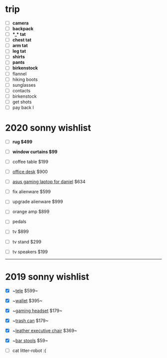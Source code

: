 # trip 

- [ ] **camera**
- [ ] **backpack**
- [ ] **\*_\* tat**
- [ ] **chest tat**
- [ ] **arm tat**
- [ ] **leg tat**
- [ ] **shirts**
- [ ] **pants**
- [ ] **birkenstock**
- [ ] flannel
- [ ] hiking boots
- [ ] sunglasses
- [ ] contacts
- [ ] birkenstock
- [ ] get shots
- [ ] pay back l

# 2020 sonny wishlist

- [ ] **rug $499**
- [ ] **window curtains $99**
- [ ] coffee table $199

- [ ] [office desk](https://www.poppin.com/Series-A-Executive-Desk%2C-Natural-Oak%2C-72%22%2C-Charcoal-Legs-104000+%3A+105515.html) $900

- [ ] [asus gaming laptop for daniel](https://www.amazon.com/ASUS-Vivobook-GeForce-Fingerprint-Backlit/dp/B07MKLLVFZ/ref=sr_1_4?qid=1563325372&refinements=p_89%3AAsus&s=electronics&sr=1-4) $634

- [ ] fix alienware $599
- [ ] upgrade alienware $999

- [ ] orange amp $899
- [ ] pedals
- [ ] tv $899
- [ ] tv stand $299
- [ ] tv speakers $199

---

# 2019 sonny wishlist

- [x] ~[tele](https://www.guitarcenter.com/Fender/Special-Edition-HH-Maple-Fingerboard-Standard-Telecaster-Sea-Foam-Pearl-1500000011253.gc?pfm=item_page.rrt1|PopularProductsInCategory#productDetail) $599~
- [x] ~[wallet](https://www.prada.com/us/en/men/accessories/wallets/products.saffiano_leather_wallet.2MO233_053_F0002.html) $395~
- [x] ~[gaming headset](https://steelseries.com/gaming-headsets/arctis-pro) $179~
- [x] ~[trash can](https://www.bedbathandbeyond.com/store/product/simplehuman-reg-55-liter-rectangular-step-trash-can-with-liner-pocket/3267260?categoryId=14368) $179~
- [x] ~[leather executive chair](https://www.staples.com/La-Z-Boy-Winston-Leather-Executive-Office-Chair-Fixed-Arms-Brown-44763/product_1200191?cid=PS:GooglePLAs:1200191&ci_src=17588969&ci_sku=1200191&KPID=1200191&gclid=Cj0KCQjwitPnBRCQARIsAA5n84mUs2W06Lc929BdX1gOYsLOOUdbAPg2RAHakKeF12AKmiBVfypQHMEaApw4EALw_wcB) $369~
- [x] ~[bar stools](https://www.amazon.com/dp/B001FB5K94/ref=cm_sw_em_r_mt_dp_U_0lNlDbSD5849J) $59~
- [ ] cat litter-robot :(

